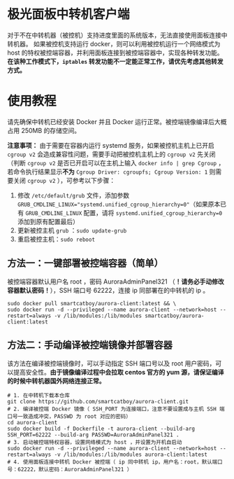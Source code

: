 # 极光面板中转机客户端

对于不在中转机器（被控机）支持进度里面的系统版本，无法直接使用面板连接中转机器。 如果被控机支持运行 docker，则可以利用被控机运行一个网络模式为 host 的特权被控端容器，并利用面板连接到被控端容器中，实现各种转发功能。**在该种工作模式下，`iptables` 转发功能不一定能正常工作，请优先考虑其他转发方式。**

# 使用教程

请先确保中转机已经安装 Docker 并且 Docker 运行正常。被控端镜像编译后大概占用 250MB 的存储空间。

**注意事项：** 由于需要在容器内运行 systemd 服务，如果被控机主机上已开启 `cgroup v2` 会造成兼容性问题，需要手动把被控机主机上的 `cgroup v2` 先关闭（判断 `cgroup v2` 是否已开启可以在主机上输入 `docker info | grep Cgroup` ，若命令执行结果显示**不为** `Cgroup Driver: cgroupfs; Cgroup Version: 1` 则需要关闭 `cgroup v2` ），可参考以下步骤：

1. 修改 `/etc/default/grub` 文件，添加参数 `GRUB_CMDLINE_LINUX="systemd.unified_cgroup_hierarchy=0"`（如果原本已有 `GRUB_CMDLINE_LINUX` 配置，请将 `systemd.unified_cgroup_hierarchy=0` 添加到原有配置最后）
2. 更新被控主机 `grub` ：`sudo update-grub`
3. 重启被控主机：`sudo reboot`

## 方法一：一键部署被控端容器（简单）

被控端容器默认用户名 root ，密码 AuroraAdminPanel321 （**！请务必手动修改容器默认密码！**），SSH 端口号 62222，连接 ip 同部署在的中转机的 ip 。

```shell
sudo docker pull smartcatboy/aurora-client:latest && \
sudo docker run -d --privileged --name aurora-client --network=host --restart=always -v /lib/modules:/lib/modules smartcatboy/aurora-client:latest
```

## 方法二：手动编译被控端镜像并部署容器

该方法在编译被控端镜像时，可以手动指定 SSH 端口号以及 root 用户密码，可以提高安全性。**由于镜像编译过程中会拉取 centos 官方的 yum 源，请保证编译的时候中转机器国外网络连接正常。**

```shell
# 1. 在中转机下载本仓库
git clone https://github.com/smartcatboy/aurora-client.git
# 2. 编译被控端 Docker 镜像（ SSH_PORT 为连接端口，注意不要设置成与主机 SSH 端口号一致造成冲突，PASSWD 为 root 对应的密码）
cd aurora-client
sudo docker build -f Dockerfile -t aurora-client --build-arg SSH_PORT=62222 --build-arg PASSWD=AuroraAdminPanel321 .
# 3. 启动被控端特权容器，设置网络模式为 host ，并设置为开机自启动
sudo docker run -d --privileged --name aurora-client --network=host --restart=always -v /lib/modules:/lib/modules aurora-client:latest
# 4. 使用面板连接中转机 Docker 被控端（ ip 同中转机 ip，用户名：root，默认端口号：62222，默认密码：AuroraAdminPanel321 ）
```
